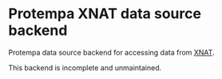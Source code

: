 # Protempa XNAT data source backend
Protempa data source backend for accessing data from [XNAT](https://www.xnat.org).

This backend is incomplete and unmaintained.
